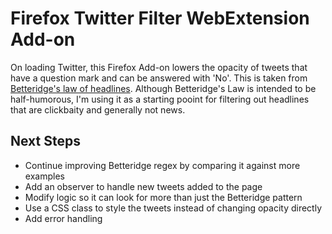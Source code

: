 # Firefox Twitter Filter WebExtension Add-on 

On loading Twitter, this Firefox Add-on lowers the opacity of tweets that have a question mark and can be answered with 'No'. This is taken from [Betteridge's law of headlines](https://en.wikipedia.org/wiki/Betteridge's_law_of_headlines). Although Betteridge's Law is intended to be half-humorous, I'm using it as a starting pooint for filtering out headlines that are clickbaity and generally not news.

## Next Steps

* Continue improving Betteridge regex by comparing it against more examples
* Add an observer to handle new tweets added to the page
* Modify logic so it can look for more than just the Betteridge pattern
* Use a CSS class to style the tweets instead of changing opacity directly
* Add error handling